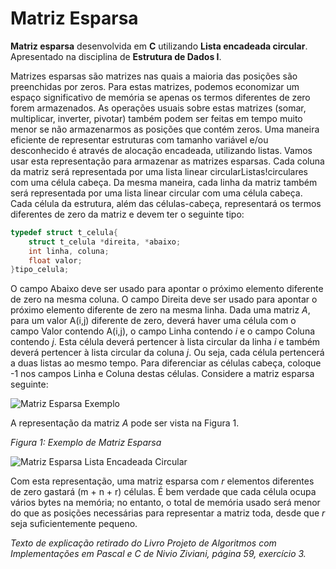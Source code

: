 Matriz Esparsa
==============

**Matriz esparsa** desenvolvida em **C** utilizando **Lista encadeada circular**. Apresentado na disciplina de **Estrutura de Dados I**.

Matrizes esparsas são matrizes nas quais a maioria das posições são preenchidas por zeros. Para estas matrizes, podemos economizar um espaço significativo de memória se apenas os termos diferentes de zero forem armazenados. As operações usuais sobre estas matrizes (somar, multiplicar, inverter, pivotar) também podem ser feitas em tempo muito menor se não armazenarmos as posições que contém zeros. Uma maneira eficiente de representar estruturas com tamanho variável e/ou desconhecido é através de alocação encadeada, utilizando listas. Vamos usar esta representação para armazenar as matrizes esparsas. Cada coluna da matriz será representada por uma lista linear circularListas!circulares com uma célula cabeça. Da mesma maneira, cada linha da matriz também será representada por uma lista linear circular com uma célula cabeça. Cada célula da estrutura, além das células-cabeça, representará os termos diferentes de zero da matriz e devem ter o seguinte tipo:

```c
typedef struct t_celula{
    struct t_celula *direita, *abaixo;
    int linha, coluna;
    float valor;
}tipo_celula;
```

O campo Abaixo deve ser usado para apontar o próximo elemento diferente de zero na mesma coluna. O campo Direita deve ser usado para apontar o próximo elemento diferente de zero na mesma linha. Dada uma matriz *A*, para um valor A(i,j) diferente de zero, deverá haver uma célula com o campo Valor contendo A(i,j), o campo Linha contendo *i* e o campo Coluna contendo *j*. Esta célula deverá pertencer à lista circular da linha *i* e também deverá pertencer à lista circular da coluna *j*. Ou seja, cada célula pertencerá a duas listas ao mesmo tempo. Para diferenciar as células cabeça, coloque -1 nos campos Linha e Coluna destas células. Considere a matriz esparsa seguinte:

![Matriz Esparsa Exemplo](https://raw.github.com/ArthurAssuncao/Matriz_Esparsa/master/img/matriz_esparsa_exemplo.gif)

A representação da matriz *A* pode ser vista na Figura 1.

*Figura 1: Exemplo de Matriz Esparsa*

![Matriz Esparsa Lista Encadeada Circular](https://raw.github.com/ArthurAssuncao/Matriz_Esparsa/master/img/matriz_esparsa_lista_encadeada_circular.gif)

Com esta representação, uma matriz esparsa com *r* elementos diferentes de zero gastará (m + n + r) células. É bem verdade que cada célula ocupa vários bytes na memória; no entanto, o total de memória usado será menor do que as  posições necessárias para representar a matriz toda, desde que *r* seja suficientemente pequeno.

*Texto de explicação retirado do Livro Projeto de Algoritmos com Implementações em Pascal e C de Nivio Ziviani, página 59, exercício 3.*
